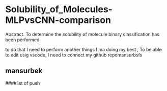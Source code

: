 # Solubility_of_Molecules-MLPvsCNN-comparison
Abstract.
To determine the solubility of molecule binary classification has been performed. 

to do that I need to perform another things
I ma doing my best , To be able to edit usig vscode, I need to connect my github repomansurbsfs
## mansurbek 
####list of push
